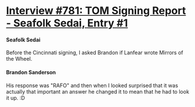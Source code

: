# [Interview #781: TOM Signing Report - Seafolk Sedai, Entry #1](https://www.theoryland.com/intvmain.php?i=781#1)

#### Seafolk Sedai

Before the Cincinnati signing, I asked Brandon if Lanfear wrote Mirrors of the Wheel.

#### Brandon Sanderson

His response was "RAFO" and then when I looked surprised that it was actually that important an answer he changed it to mean that he had to look it up. :D

